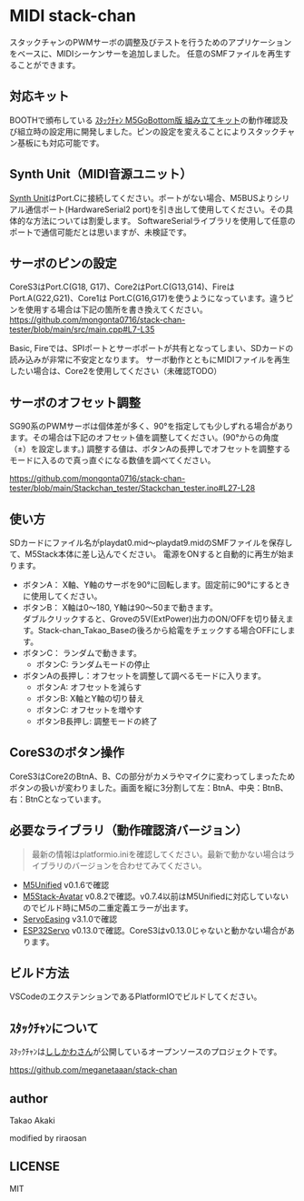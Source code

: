 # MIDI stack-chan

スタックチャンのPWMサーボの調整及びテストを行うためのアプリケーションをベースに、MIDIシーケンサーを追加しました。
任意のSMFファイルを再生することができます。

## 対応キット

BOOTHで頒布している [ｽﾀｯｸﾁｬﾝ M5GoBottom版 組み立てキット](https://mongonta.booth.pm/)の動作確認及び組立時の設定用に開発しました。ピンの設定を変えることによりスタックチャン基板にも対応可能です。

## Synth Unit（MIDI音源ユニット）

[Synth Unit](https://docs.m5stack.com/ja/unit/Unit-Synth)はPort.Cに接続してください。ポートがない場合、M5BUSよりシリアル通信ポート(HardwareSerial2 port)を引き出して使用してください。その具体的な方法については割愛します。
SoftwareSerialライブラリを使用して任意のポートで通信可能だとは思いますが、未検証です。

## サーボのピンの設定

CoreS3はPort.C(G18, G17)、Core2はPort.C(G13,G14)、Fireは Port.A(G22,G21)、Core1は Port.C(G16,G17)を使うようになっています。違うピンを使用する場合は下記の箇所を書き換えてください。
https://github.com/mongonta0716/stack-chan-tester/blob/main/src/main.cpp#L7-L35

Basic, Fireでは、SPIポートとサーボポートが共有となってしまい、SDカードの読み込みが非常に不安定となります。
サーボ動作とともにMIDIファイルを再生したい場合は、Core2を使用してください（未確認TODO）

## サーボのオフセット調整

SG90系のPWMサーボは個体差が多く、90°を指定しても少しずれる場合があります。その場合は下記のオフセット値を調整してください。(90°からの角度（±）を設定します。)
調整する値は、ボタンAの長押しでオフセットを調整するモードに入るので真っ直ぐになる数値を調べてください。

https://github.com/mongonta0716/stack-chan-tester/blob/main/Stackchan_tester/Stackchan_tester.ino#L27-L28

## 使い方

SDカードにファイル名がplaydat0.mid～playdat9.midのSMFファイルを保存して、M5Stack本体に差し込んでください。
電源をONすると自動的に再生が始まります。

* ボタンA： X軸、Y軸のサーボを90°に回転します。固定前に90°にするときに使用してください。
* ボタンB： X軸は0〜180, Y軸は90〜50まで動きます。<br>ダブルクリックすると、Groveの5V(ExtPower)出力のON/OFFを切り替えます。Stack-chan_Takao_Baseの後ろから給電をチェックする場合OFFにします。
* ボタンC： ランダムで動きます。
  * ボタンC: ランダムモードの停止
* ボタンAの長押し：オフセットを調整して調べるモードに入ります。
  * ボタンA: オフセットを減らす
  * ボタンB: X軸とY軸の切り替え
  * ボタンC: オフセットを増やす
  * ボタンB長押し: 調整モードの終了

## CoreS3のボタン操作

CoreS3はCore2のBtnA、B、Cの部分がカメラやマイクに変わってしまったためボタンの扱いが変わりました。画面を縦に3分割して左：BtnA、中央：BtnB、右：BtnCとなっています。

## 必要なライブラリ（動作確認済バージョン）

> 最新の情報はplatformio.iniを確認してください。最新で動かない場合はライブラリのバージョンを合わせてみてください。

- [M5Unified](https://github.com/m5stack/M5Unified) v0.1.6で確認
- [M5Stack-Avatar](https://github.com/meganetaaan/m5stack-avatar) v0.8.2で確認。v0.7.4以前はM5Unifiedに対応していないのでビルド時にM5の二重定義エラーが出ます。
- [ServoEasing](https://github.com/ArminJo/ServoEasing) v3.1.0で確認
- [ESP32Servo](https://github.com/madhephaestus/ESP32Servo) v0.13.0で確認。CoreS3はv0.13.0じゃないと動かない場合があります。

## ビルド方法

VSCodeのエクステンションであるPlatformIOでビルドしてください。

## ｽﾀｯｸﾁｬﾝについて

ｽﾀｯｸﾁｬﾝは[ししかわさん](https://github.com/meganetaaan)が公開しているオープンソースのプロジェクトです。

https://github.com/meganetaaan/stack-chan

## author

Takao Akaki

modified by riraosan

## LICENSE

MIT
